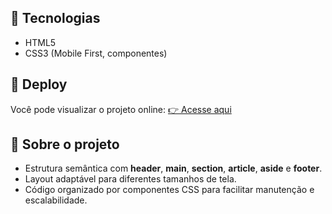 ## 📱 Tecnologias

- HTML5
- CSS3 (Mobile First, componentes)

## 🚀 Deploy

Você pode visualizar o projeto online:
[👉 Acesse aqui](https://rid117585-desafio2.netlify.app/)

## 📌 Sobre o projeto

- Estrutura semântica com **header**, **main**, **section**, **article**, **aside** e **footer**.
- Layout adaptável para diferentes tamanhos de tela.
- Código organizado por componentes CSS para facilitar manutenção e escalabilidade.

